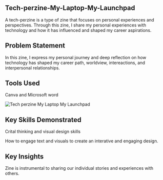 ## Tech-perzine-My-Laptop-My-Launchpad

A tech-perzine is a type of zine that focuses on personal experiences and perspectives. Through this zine, I share my personal experiences with technology and how it has influenced and shaped my career aspirations.


## Problem Statement

In this zine, I express my personal journey and deep reflection on how technology has shaped my career path, worldview, intereactions, and interpersonal relationships.


## Tools Used

Canva and Microsoft word

![Tech perzine My Laptop My Launchpad]()


## Key Skills Demonstrated

Crital thinking and visual design skills

How to engage text and visuals to create an interative and engaging design.


## Key Insights

Zine is instrumental to sharing our individual stories and experiences with others.

